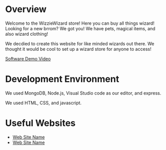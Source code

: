 # Overview

Welcome to the WizzieWizard store! Here you can buy all things wizard! Looking for a new brrom? We got you! We have pets, magical items, and also wizard clothing!

We decdied to create this website for like minded wizards out there. We thought it would be cool to set up a wizard store for anyone to access!

[Software Demo Video](http://youtube.link.goes.here)

# Development Environment

We used MongoDB, Node.js, Visual Studio code as our editor, and express.

We used HTML, CSS, and javascript.

# Useful Websites

* [Web Site Name](http://url.link.goes.here)
* [Web Site Name](http://url.link.goes.here)
